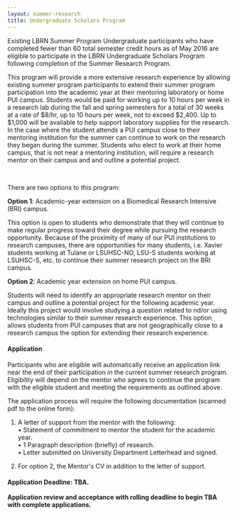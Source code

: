 ```yaml
---
layout: summer-research
title: Undergraduate Scholars Program
---
```


Existing LBRN Summer Program Undergraduate participants who have completed fewer than 60 total semester credit hours as of May 2016 are eligible to participate in the LBRN Undergraduate Scholars Program following completion of the Summer Research Program.

This program will provide a more extensive research experience by allowing existing summer program participants to extend their summer program participation into the academic year at their mentoring laboratory or home PUI campus. Students would be paid for working up to 10 hours per week in a research lab during the fall and spring semesters for a total of 30 weeks at a rate of $8/hr, up to 10 hours per week, not to exceed $2,400. Up to $1,000 will be available to help support laboratory supplies for the research. In the case where the student attends a PUI campus close to their mentoring institution for the summer can continue to work on the research they began during the summer. Students who elect to work at their home campus, that is not near a mentoring institution, will require a research mentor on their campus and and outline a potential project.

<br>

There are two options to this program:  

**Option 1**: Academic-year extension on a Biomedical Research Intensive (BRI) campus.

This option is open to students who demonstrate that they will continue to make regular progress toward their degree while pursuing the research opportunity. Because of the proximity of many of our PUI institutions to research campuses, there are opportunities for many students, i.e. Xavier students working at Tulane or LSUHSC-NO, LSU-S students working at LSUHSC-S, etc. to continue their summer research project on the BRI campus.  

**Option 2**: Academic year extension on home PUI campus. 

Students will need to identify an appropriate research mentor on their campus and outline a potential project for the following academic year. Ideally this project would involve studying a question related to nd/or using technologies similar to their summer research experience. This option allows students from PUI campuses that are not geographically close to a research campus the option for extending their research experience.  


#### **Application** ####

Participants who are eligible will automatically receive an application link near the end of their participation in the current summer research program. Eligibility will depend on the mentor who agrees to continue the program with the eligible student and meeting the requirements as outlined above.

The application process will require the following documentation (scanned pdf to the online form):

1. A letter of support from the mentor with the following:  
	• Statement of commitment to mentor the student for the academic year.  
	• 1 Paragraph description (briefly) of research.  
	• Letter submitted on University Department Letterhead and signed.  

2. For option 2, the Mentor's CV in addition to the letter of support.  

<div class="alert alert-warning alert-block">
  <h4><strong>Application Deadline: TBA.<br><br>
  Application review and acceptance with rolling deadline to begin TBA with complete applications.</strong></h4>
</div>

